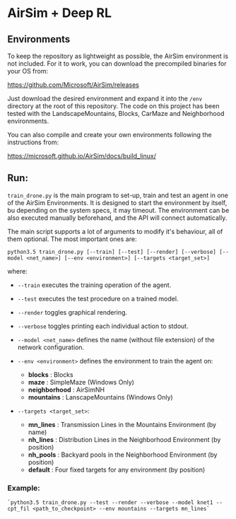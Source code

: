 # AirSim + Deep RL

## Environments
To keep the repository as lightweight as possible, the AirSim environment is not included.
For it to work, you can download the precompiled binaries for your OS from:

https://github.com/Microsoft/AirSim/releases

Just download the desired environment and expand it into the `/env` directory at the root of this repository.
The code on this project has been tested with the LandscapeMountains, Blocks, CarMaze and Neighborhood environments.

You can also compile and create your own environments following the instructions from:

https://microsoft.github.io/AirSim/docs/build_linux/

## Run:

`train_drone.py` is the main program to set-up, train and test an agent in one of the AirSim Environments. It is designed to start the environment by itself, bu depending on the system specs, it may timeout. The environment can be also executed manually beforehand, and the API will connect automatically.


The main script supports a lot of arguments to modify it's behaviour, all of them optional. The most important ones are:

`python3.5 train_drone.py [--train] [--test] [--render] [--verbose] [--model <net_name>] [--env <environment>] [--targets <target_set>]`

where:
- `--train` executes the training operation of the agent.

- `--test` executes the test procedure on a trained model.

- `--render` toggles graphical rendering.

- `--verbose` toggles printing each individual action to stdout.

- `--model <net_name>` defines the name (without file extension) of the network configuration.

- `--env <environment>` defines the environment to train the agent on:
    * **blocks** : Blocks
    * **maze** : SimpleMaze (Windows Only)
    * **neighborhood** : AirSimNH
    * **mountains** : LanscapeMountains (Windows Only)

- `--targets <target_set>`:
    * **mn_lines** : Transmission Lines in the Mountains Environment (by name)
    * **nh_lines** : Distribution Lines in the Neighborhood Environment (by position)
    * **nh_pools** : Backyard pools in the Neighborhood Environment (by position)
    * **default**  : Four fixed targets for any environment (by position)

### Example:

    `python3.5 train_drone.py --test --render --verbose --model knet1 --cpt_fil <path_to_checkpoint> --env mountains --targets mn_lines`
